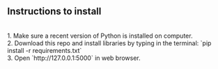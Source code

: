 <h2>Instructions to install</h2>
<br>
1. Make sure a recent version of Python is installed on computer.<br>
2. Download this repo and install libraries by typing in the terminal: `pip install -r requirements.txt`<br>
3. Open `http://127.0.0.1:5000` in web browser.
